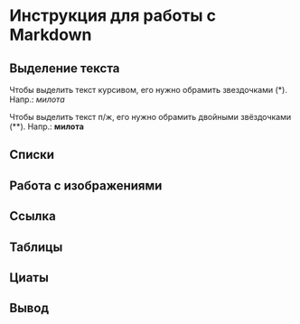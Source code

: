 # Инструкция для работы с Markdown

## Выделение текста

Чтобы выделить текст курсивом, его нужно обрамить звездочками (*). Напр.: *милота*

Чтобы выделить текст п/ж, его нужно обрамить двойными звёздочками (**). Напр.: **милота**



## Списки

## Работа с изображениями

## Ссылка

## Таблицы

## Циаты

## Вывод